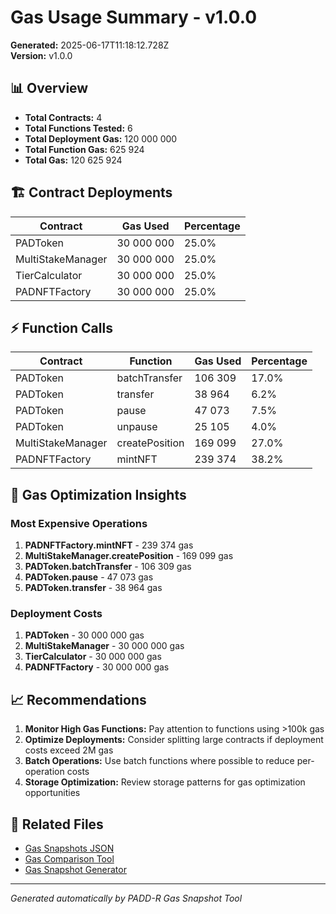# Gas Usage Summary - v1.0.0

**Generated:** 2025-06-17T11:18:12.728Z  
**Version:** v1.0.0

## 📊 Overview

- **Total Contracts:** 4
- **Total Functions Tested:** 6
- **Total Deployment Gas:** 120 000 000
- **Total Function Gas:** 625 924
- **Total Gas:** 120 625 924

## 🏗️ Contract Deployments

| Contract | Gas Used | Percentage |
|----------|----------|------------|
| PADToken | 30 000 000 | 25.0% |
| MultiStakeManager | 30 000 000 | 25.0% |
| TierCalculator | 30 000 000 | 25.0% |
| PADNFTFactory | 30 000 000 | 25.0% |

## ⚡ Function Calls

| Contract | Function | Gas Used | Percentage |
|----------|----------|----------|------------|
| PADToken | batchTransfer | 106 309 | 17.0% |
| PADToken | transfer | 38 964 | 6.2% |
| PADToken | pause | 47 073 | 7.5% |
| PADToken | unpause | 25 105 | 4.0% |
| MultiStakeManager | createPosition | 169 099 | 27.0% |
| PADNFTFactory | mintNFT | 239 374 | 38.2% |

## 🎯 Gas Optimization Insights

### Most Expensive Operations
1. **PADNFTFactory.mintNFT** - 239 374 gas
2. **MultiStakeManager.createPosition** - 169 099 gas
3. **PADToken.batchTransfer** - 106 309 gas
4. **PADToken.pause** - 47 073 gas
5. **PADToken.transfer** - 38 964 gas

### Deployment Costs
1. **PADToken** - 30 000 000 gas
2. **MultiStakeManager** - 30 000 000 gas
3. **TierCalculator** - 30 000 000 gas
4. **PADNFTFactory** - 30 000 000 gas

## 📈 Recommendations

1. **Monitor High Gas Functions:** Pay attention to functions using >100k gas
2. **Optimize Deployments:** Consider splitting large contracts if deployment costs exceed 2M gas
3. **Batch Operations:** Use batch functions where possible to reduce per-operation costs
4. **Storage Optimization:** Review storage patterns for gas optimization opportunities

## 🔗 Related Files

- [Gas Snapshots JSON](./gas-snapshots-v1.0.0.json)
- [Gas Comparison Tool](./scripts/compare-gas-snapshots.js)
- [Gas Snapshot Generator](./scripts/gas-snapshot.js)

---
*Generated automatically by PADD-R Gas Snapshot Tool*
